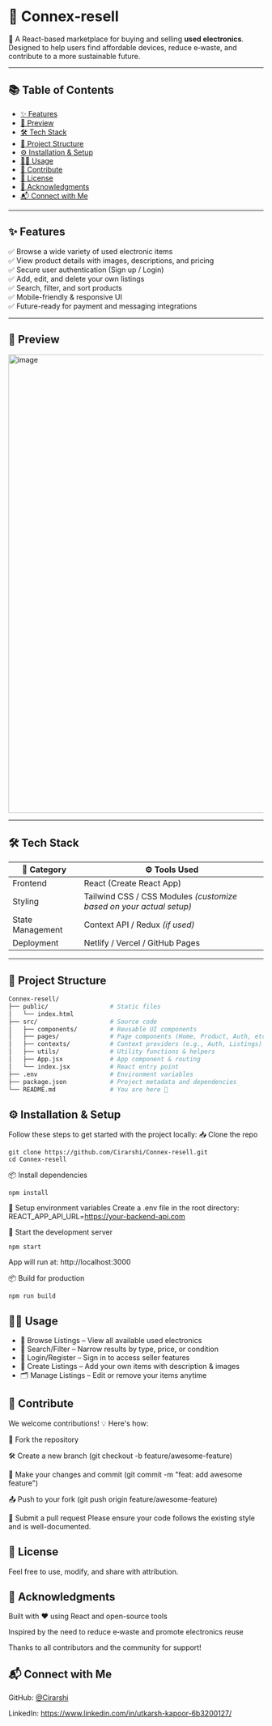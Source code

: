 # 🔁 Connex‑resell

🎯 A React-based marketplace for buying and selling **used electronics**. Designed to help users find affordable devices, reduce e‑waste, and contribute to a more sustainable future.

---

## 📚 Table of Contents

- [✨ Features](#-features)  
- [📸 Preview](#-preview)
- [🛠️ Tech Stack](#-tech-stack)  
- [📁 Project Structure](#-project-structure)  
- [⚙️ Installation & Setup](#️-installation--setup)  
- [🧑‍💻 Usage](#-usage)  
- [🤝 Contribute](#-contribute)  
- [📄 License](#-license)  
- [🙏 Acknowledgments](#-acknowledgments)
- [📬 Connect with Me](#-connect-with-me)

---

## ✨ Features

✅ Browse a wide variety of used electronic items  
✅ View product details with images, descriptions, and pricing  
✅ Secure user authentication (Sign up / Login)  
✅ Add, edit, and delete your own listings  
✅ Search, filter, and sort products  
✅ Mobile-friendly & responsive UI  
✅ Future-ready for payment and messaging integrations

---

## 📸 Preview
<img width="1899" height="906" alt="image" src="https://github.com/user-attachments/assets/a7534c92-38f3-4683-acd6-9d7e34a950a4" />

---

## 🛠️ Tech Stack

| 🔧 Category      | ⚙️ Tools Used                |
|------------------|------------------------------|
| Frontend         | React (Create React App)     |
| Styling          | Tailwind CSS / CSS Modules *(customize based on your actual setup)* |
| State Management | Context API / Redux *(if used)* |
| Deployment       | Netlify / Vercel / GitHub Pages |

---

## 📁 Project Structure

```bash
Connex-resell/
├── public/                 # Static files
│   └── index.html
├── src/                    # Source code
│   ├── components/         # Reusable UI components
│   ├── pages/              # Page components (Home, Product, Auth, etc.)
│   ├── contexts/           # Context providers (e.g., Auth, Listings)
│   ├── utils/              # Utility functions & helpers
│   ├── App.jsx             # App component & routing
│   └── index.jsx           # React entry point
├── .env                    # Environment variables
├── package.json            # Project metadata and dependencies
└── README.md               # You are here 📄
```

## ⚙️ Installation & Setup

Follow these steps to get started with the project locally:
  📥 Clone the repo
  
    git clone https://github.com/Cirarshi/Connex-resell.git
    cd Connex-resell
  📦 Install dependencies
    
    npm install
  🔐 Setup environment variables
  Create a .env file in the root directory:
    REACT_APP_API_URL=https://your-backend-api.com

  🚀 Start the development server
    
    npm start
  App will run at: http://localhost:3000

  📦 Build for production
    
    npm run build

## 🧑‍💻 Usage
- 👀 Browse Listings – View all available used electronics
- 🔎 Search/Filter – Narrow results by type, price, or condition
- 🔐 Login/Register – Sign in to access seller features
- 📝 Create Listings – Add your own items with description & images
- 🗂️ Manage Listings – Edit or remove your items anytime

## 🤝 Contribute
We welcome contributions! 💡 Here's how:

🔱 Fork the repository

🛠 Create a new branch (git checkout -b feature/awesome-feature)

💬 Make your changes and commit (git commit -m "feat: add awesome feature")

📤 Push to your fork (git push origin feature/awesome-feature)

📩 Submit a pull request
Please ensure your code follows the existing style and is well-documented.

## 📄 License
Feel free to use, modify, and share with attribution.

## 🙏 Acknowledgments

Built with ❤️ using React and open-source tools

Inspired by the need to reduce e‑waste and promote electronics reuse

Thanks to all contributors and the community for support!



## 📬 Connect with Me
GitHub: [@Cirarshi](https://github.com/Cirarshi)

LinkedIn: https://www.linkedin.com/in/utkarsh-kapoor-6b3200127/
